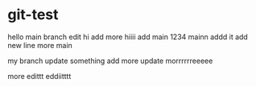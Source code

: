 # git-test
hello main branch edit
hi add more hiiii
add main 1234
mainn addd it
add new line
more main 







my branch update something
add more update  morrrrrreeeee


more edittt
eddiitttt













